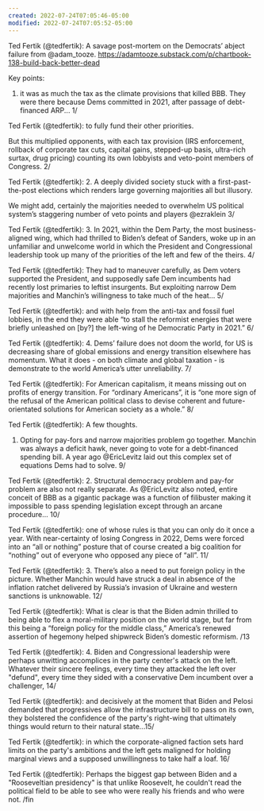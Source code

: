 ```yaml
---
created: 2022-07-24T07:05:46-05:00
modified: 2022-07-24T07:05:52-05:00
---
```


Ted Fertik (@tedfertik): A savage post-mortem on the Democrats’ abject failure from @adam_tooze. https://adamtooze.substack.com/p/chartbook-138-build-back-better-dead

Key points: 

1. it was as much the tax as the climate provisions that killed BBB. They were there because Dems committed in 2021, after passage of debt-financed ARP... 1/

Ted Fertik (@tedfertik): to fully fund their other priorities. 

But this multiplied opponents, with each tax provision (IRS enforcement, rollback of corporate tax cuts, capital gains, stepped-up basis, ultra-rich surtax, drug pricing) counting its own lobbyists and veto-point members of Congress. 2/

Ted Fertik (@tedfertik): 2. A deeply divided society stuck with a first-past-the-post elections which renders large governing majorities all but illusory. 

We might add, certainly the majorities needed to overwhelm US political system’s staggering number of veto points and players @ezraklein 3/

Ted Fertik (@tedfertik): 3. In 2021, within the Dem Party, the most business-aligned wing, which had thrilled to Biden’s defeat of Sanders, woke up in an unfamiliar and unwelcome world in which the President and Congressional leadership took up many of the priorities of the left and few of the theirs. 4/

Ted Fertik (@tedfertik): They had to maneuver carefully, as Dem voters supported the President, and supposedly safe Dem incumbents had recently lost primaries to leftist insurgents. But exploiting narrow Dem majorities and Manchin’s willingness to take much of the heat... 5/

Ted Fertik (@tedfertik): and with help from the anti-tax and fossil fuel lobbies, in the end they were able “to stall the reformist energies that were briefly unleashed on [by?] the left-wing of he Democratic Party in 2021.” 6/

Ted Fertik (@tedfertik): 4. Dems’ failure does not doom the world, for US is  decreasing share of global emissions and energy transition elsewhere has momentum. What it does - on both climate and global taxation - is demonstrate to the world America’s utter unreliability. 7/

Ted Fertik (@tedfertik): For American capitalism, it means missing out on profits of energy transition. For “ordinary Americans”, it is “one more sign of the refusal of the American political class to devise coherent and future-orientated solutions for American society as a whole.” 8/

Ted Fertik (@tedfertik): A few thoughts. 

1. Opting for pay-fors and narrow majorities problem go together. Manchin was always a deficit hawk, never going to vote for a debt-financed spending bill. A year ago @EricLevitz laid out this complex set of equations Dems had to solve. 9/

Ted Fertik (@tedfertik): 2. Structural democracy problem and pay-for problem are also not really separate. As @EricLevitz also noted,  entire conceit of BBB as a gigantic package was a function of filibuster making it impossible to pass spending legislation except through an arcane procedure... 10/

Ted Fertik (@tedfertik): one of whose rules is that you can only do it once a year. With near-certainty of losing Congress in 2022, Dems were forced into an “all or nothing” posture that of course created a big coalition for “nothing” out of everyone who opposed any piece of “all”. 11/

Ted Fertik (@tedfertik): 3. There’s also a need to put foreign policy in the picture. Whether Manchin would have struck a deal in  absence of the inflation ratchet delivered by Russia’s invasion of Ukraine and western sanctions is unknowable. 12/

Ted Fertik (@tedfertik): What is clear is that the Biden admin thrilled to being able to flex a moral-military position on the world stage, but far from this being a “foreign policy for the middle class,” America’s renewed assertion of hegemony helped shipwreck Biden’s domestic reformism. /13

Ted Fertik (@tedfertik): 4. Biden and Congressional leadership were perhaps unwitting accomplices in the party center's attack on the left. Whatever their sincere feelings, every time they attacked the left over "defund", every time they sided with a conservative Dem incumbent over a challenger, 14/

Ted Fertik (@tedfertik): and decisively at the moment that Biden and Pelosi demanded that progressives allow the infrastructure bill to pass on its own, they bolstered the confidence of the party's right-wing that ultimately things would return to their natural state...15/

Ted Fertik (@tedfertik): in which the corporate-aligned faction sets hard limits on the party's ambitions and the left gets maligned for holding marginal views and a supposed unwillingness to take half a loaf. 16/

Ted Fertik (@tedfertik): Perhaps the biggest gap between Biden and a "Rooseveltian presidency" is that unlike Roosevelt, he couldn't read the political field to be able to see who were really his friends and who were not. /fin
